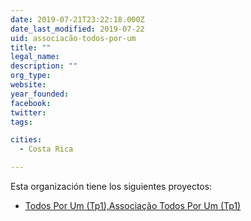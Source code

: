 ```yaml
---
date: 2019-07-21T23:22:18.000Z
date_last_modified: 2019-07-22
uid: associacão-todos-por-um
title: ""
legal_name: 
description: ""
org_type: 
website: 
year_founded: 
facebook: 
twitter: 
tags:

cities: 
  - Costa Rica

---
```


Esta organización tiene los siguientes proyectos:

- [Todos Por Um (Tp1),Associação Todos Por Um  (Tp1)](/i/todos-por-um-tp1,associacão-todos-por-um-tp1.html)
